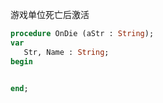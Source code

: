 游戏单位死亡后激活

```pascal
procedure OnDie (aStr : String);
var
   Str, Name : String;
begin
   

end;
```
